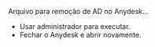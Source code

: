 Arquivo para remoção de AD no Anydesk...

- Usar administrador para executar.
- Fechar o Anydesk e abrir novamente.
